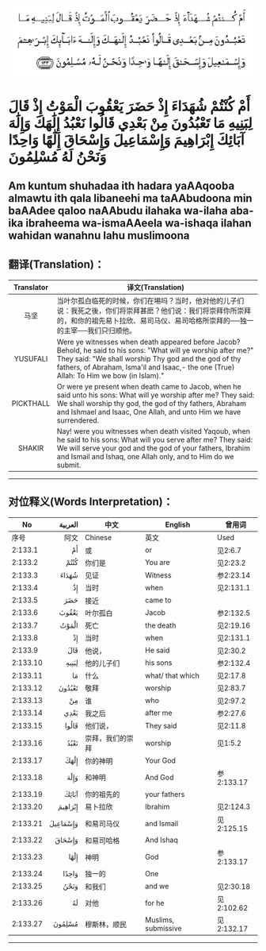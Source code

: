 ![002:133](images/002_133.gif)

#   أَمْ كُنْتُمْ شُهَدَاءَ إِذْ حَضَرَ يَعْقُوبَ الْمَوْتُ إِذْ قَالَ لِبَنِيهِ مَا تَعْبُدُونَ مِنْ بَعْدِي قَالُوا نَعْبُدُ إِلَٰهَكَ وَإِلَٰهَ آبَائِكَ إِبْرَاهِيمَ وَإِسْمَاعِيلَ وَإِسْحَاقَ إِلَٰهًا وَاحِدًا وَنَحْنُ لَهُ مُسْلِمُونَ 

## Am kuntum shuhadaa ith hadara yaAAqooba almawtu ith qala libaneehi ma taAAbudoona min baAAdee qaloo naAAbudu ilahaka wa-ilaha aba-ika ibraheema wa-ismaAAeela wa-ishaqa ilahan wahidan wanahnu lahu muslimoona

## 翻译(Translation)：

| Translator | 译文(Translation)                                            |
| :--------: | ------------------------------------------------------------ |
|    马坚    | 当叶尔孤白临死的时候，你们在埸吗？当时，他对他的儿子们说：我死之後，你们将崇拜甚麽？他们说：我们将崇拜你所崇拜的，和你的祖先易卜拉欣、易司马仪、易司哈格所崇拜的──独一的主宰──我们只归顺他。 |
|  YUSUFALI  | Were ye witnesses when death appeared before Jacob? Behold, he said to his sons: "What will ye worship after me?" They said: "We shall worship Thy god and the god of thy fathers, of Abraham, Isma'il and Isaac,- the one (True) Allah: To Him we bow (in Islam)." |
| PICKTHALL  | Or were ye present when death came to Jacob, when he said unto his sons: What will ye worship after me? They said: We shall worship thy god, the god of thy fathers, Abraham and Ishmael and Isaac, One Allah, and unto Him we have surrendered. |
|   SHAKIR   | Nay! were you witnesses when death visited Yaqoub, when he said to his sons: What will you serve after me? They said: We will serve your god and the god of your fathers, Ibrahim and Ismail and Ishaq, one Allah only, and to Him do we submit. |

---

## 对位释义(Words Interpretation)：

| No       |  العربية | 中文             | English             | 曾用词     |
| -------- | -------: | ---------------- | ------------------- | ---------- |
| 序号     |     阿文 | Chinese          | 英文                | Used       |
| 2:133.1  |       أَمْ | 或               | or                  | 见2:6.7    |
| 2:133.2  |     كُنْتُمْ | 你们是           | You are             | 见2:23.2   |
| 2:133.3  |    شُهَدَاءَ | 见证             | Witness             | 参2:23.14  |
| 2:133.4  |       إِذْ | 当时             | when                | 见2:131.1  |
| 2:133.5  |      حَضَرَ | 接近             | came to             |            |
| 2:133.6  |    يَعْقُوبَ | 叶尔孤白         | Jacob               | 参2:132.5  |
| 2:133.7  |    الْمَوْتُ | 死亡             | the death           | 见2:19.16  |
| 2:133.8  |       إِذْ | 当时             | when                | 见2:131.1  |
| 2:133.9  |      قَالَ | 他说，           | He said             | 见2:30.2   |
| 2:133.10 |    لِبَنِيهِ | 他的儿子们       | his sons            | 参2:132.4  |
| 2:133.11 |       مَا | 什么             | what/ that which    | 见2:17.8   |
| 2:133.12 |   تَعْبُدُونَ | 敬拜             | worship             | 见2:83.7   |
| 2:133.13 |       مِنْ | 谁               | who                 | 见2:97.2   |
| 2:133.14 |     بَعْدِي | 我之后           | after me            | 参2:27.6   |
| 2:133.15 |    قَالُوا | 他们说，         | They said           | 见2:11.8   |
| 2:133.16 |     نَعْبُدُ | 崇拜，我们的崇拜 | worship             | 见1:5.2    |
| 2:133.17 |     إِلَٰهَكَ | 你的神明         | Your God            |            |
| 2:133.18 |     وَإِلَٰهَ | 和神明           | And God             | 参2:133.17 |
| 2:133.19 |    آبَائِكَ | 你的祖先的       | your fathers        |            |
| 2:133.20 |  إِبْرَاهِيمَ | 易卜拉欣         | Ibrahim             | 见2:124.3  |
| 2:133.21 | وَإِسْمَاعِيلَ | 和易司马仪       | and Ismail          | 见2:125.15 |
| 2:133.22 |   وَإِسْحَاقَ | 和易司哈格       | And Ishaq           |            |
| 2:133.23 |     إِلَٰهًا | 神明             | God                 | 参2:133.17 |
| 2:133.24 |    وَاحِدًا | 独一的           | One                 |            |
| 2:133.25 |     وَنَحْنُ | 和我们           | and we              | 见2:30.18  |
| 2:133.26 |       لَهُ | 对他             | for he              | 见2:102.62 |
| 2:133.27 |   مُسْلِمُونَ | 穆斯林，顺民     | Muslims, submissive | 见2:132.17 |

---
